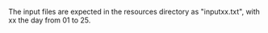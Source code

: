 The input files are expected in the resources directory as "inputxx.txt",
with xx the day from 01 to 25.
